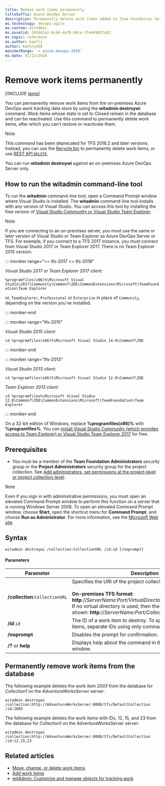 ```yaml
---
title: Remove work items permanently
titleSuffix: Azure DevOps Server 
description: Permanently delete work items added to Team Foundation Server
ms.technology: devops-agile
ms.custom: witadmin
ms.assetid: 345641a1-0c8d-4af8-84ce-37a449627a52
ms.topic: reference
ms.author: kaelli
author: KathrynEE
monikerRange: '< azure-devops-2019'
ms.date: 07/12/2018
---
```


# Remove work items permanently

[!INCLUDE [temp](../../includes/version-header-tfs-only.md)]

You can permanently remove work items from the on-premises Azure DevOps work tracking data store by using the **witadmin destroywi** command. Work items whose state is set to Closed remain in the database and can be reactivated. Use this command to permanently delete work items, after which you can't restore or reactivate them.  

> [!NOTE]
> This command has been deprecated for TFS 2018.2 and later versions. Instead, you can use the [Recycle bin](../../boards/backlogs/remove-delete-work-items.md#restore) to permanently delete work items, or use [REST API `DELETE`](/rest/api/azure/devops/wit/work%20items/delete).

You can run **witadmin destroywi** against an on-premises Azure DevOps Server only. 

<a id="run-witadmin-tool" />

## How to run the witadmin command-line tool  

To run the **witadmin** command-line tool, open a Command Prompt window where Visual Studio is installed. The **witadmin** command-line tool installs with any version of Visual Studio. You can access this tool by installing the free version of [Visual Studio Community or Visual Studio Team Explorer](https://visualstudio.microsoft.com/downloads/).  

> [!NOTE]   
> If you are connecting to an on-premises server, you must use the same or later version of Visual Studio or Team Explorer as Azure DevOps Server or TFS. For example, if you connect to a TFS 2017 instance, you must connect from Visual Studio 2017 or Team Explorer 2017. There is no Team Explorer 2015 version. 

::: moniker range=">= tfs-2017 <= tfs-2018"

*Visual Studio 2017 or Team Explorer 2017 client:*

`%programfiles(x86)%\Microsoft Visual Studio\2017\Community\Common7\IDE\CommonExtensions\Microsoft\TeamFoundation\Team Explorer`

or, `TeamExplorer`, `Professional` or `Enterprise` in place of `Community`, depending on the version you've installed.  

::: moniker-end

::: moniker range="tfs-2015"

*Visual Studio 2015 client:*

`cd %programfiles(x86)%\Microsoft Visual Studio 14.0\Common7\IDE`

::: moniker-end

::: moniker range="tfs-2013"

*Visual Studio 2013 client:*

`cd %programfiles(x86)%\Microsoft Visual Studio 12.0\Common7\IDE`

*Team Explorer 2013 client:* 

`cd %programfiles%\Microsoft Visual Studio 12.0\Common7\IDE\CommonExtensions\Microsoft\TeamFoundation\Team Explorer`

::: moniker-end

On a 32-bit edition of Windows, replace **%programfiles(x86)%** with **%programfiles%**. You can [install Visual Studio Community (which provides access to Team Explorer) or Visual Studio Team Explorer 2017](https://visualstudio.microsoft.com/downloads/download-visual-studio-vs) for free. 

## Prerequisites
  
-  You must be a member of the **Team Foundation Administrators** security group or the **Project Administrators** security group for the project collection. See [Add administrators, set permissions at the project-level or project collection-level](../../organizations/security/set-project-collection-level-permissions.md).  
  
> [!NOTE]
>  Even if you sign in with administrative permissions, you must open an elevated Command Prompt window to perform this function on a server that is running Windows Server 2008. To open an elevated Command Prompt window, choose **Start**, open the shortcut menu for **Command Prompt**, and choose **Run as Administrator**. For more information, see the [Microsoft Web site](/previous-versions/windows/it-pro/windows-server-2008-R2-and-2008/cc772207(v=ws.10)).  
  
## Syntax  
  
```  
witadmin destroywi /collection:CollectionURL /id:id [/noprompt]  
```  


#### Parameters  
  
|**Parameter**|**Description**|  
|-------------------|---------------------|  
|**/collection**:`CollectionURL`|Specifies the URI of the project collection. For example:<br /><br /> **On-premises TFS format:  http**://*ServerName:Port/VirtualDirectoryName/CollectionName*<br /> If no virtual directory is used, then the format for the URI is as shown: **http**://*ServerName:Port/CollectionName*.|  
|**/id**:`id`|The ID of a work item to destroy. To specify multiple work items, separate IDs using only commas, without whitespace.|  
|**/noprompt**|Disables the prompt for confirmation.|  
|**/?** or **help**|Displays help about the command in the Command Prompt window.|  
  
  
## Permanently remove work items from the database  
 
The following example deletes the work item *2003* from the database for *Collection1* on the *AdventureWorksServer* server:  
  
```  
witadmin destroywi /collection:http://AdventureWorksServer:8080/tfs/DefaultCollection /id:2003  
```  
  
The following example deletes the work items with IDs, 12, 15, and 23 from the database for Collection1 on the AdventureWorksServer server:  
  
```  
witadmin destroywi /collection:http://AdventureWorksServer:8080/tfs/DefaultCollection /id:12,15,23  
```  
  
## Related articles  

- [Move, change, or delete work items](../../boards/backlogs/remove-delete-work-items.md)  
- [Add work items](../../boards/backlogs/add-work-items.md)   
- [witAdmin: Customize and manage objects for tracking work](witadmin-customize-and-manage-objects-for-tracking-work.md)
